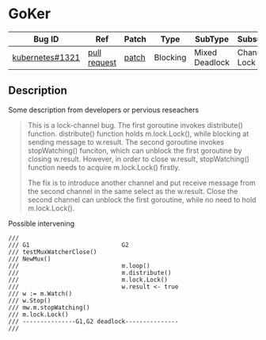 
# GoKer

| Bug ID|  Ref | Patch | Type | SubType | SubsubType |
| ----  | ---- | ----  | ---- | ---- | ---- |
|[kubernetes#1321]|[pull request]|[patch]| Blocking | Mixed Deadlock | Channel & Lock |

[kubernetes#1321]:(kubernetes1321_test.go)
[patch]:https://github.com/kubernetes/kubernetes/pull/1321/files
[pull request]:https://github.com/kubernetes/kubernetes/pull/1321
 
## Description

Some description from developers or pervious reseachers

> This is a lock-channel bug. The first goroutine invokes
> distribute() function. distribute() function holds m.lock.Lock(),
  while blocking at sending message to w.result. The second goroutine
  invokes stopWatching() funciton, which can unblock the first
  goroutine by closing w.result. However, in order to close w.result,
  stopWatching() function needs to acquire m.lock.Lock() firstly.
>
> The fix is to introduce another channel and put receive message
  from the second channel in the same select as the w.result. Close
  the second channel can unblock the first goroutine, while no need
  to hold m.lock.Lock().

Possible intervening

```
///
/// G1 							G2
/// testMuxWatcherClose()
/// NewMux()
/// 							m.loop()
/// 							m.distribute()
/// 							m.lock.Lock()
/// 							w.result <- true
/// w := m.Watch()
/// w.Stop()
/// mw.m.stopWatching()
/// m.lock.Lock()
/// ---------------G1,G2 deadlock---------------
///
```

